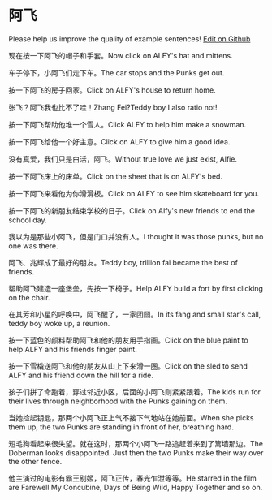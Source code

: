 # 阿飞

Please help us improve the quality of example sentences! [Edit on Github](https://github.com/jiyushe/jiyu-example-sentence-source/blob/main/chinese/afei.md)

<p><span class="chinese">现在按一下阿飞的帽子和手套。</span><span class="english">Now click on ALFY's hat and mittens.</span></p>

<p><span class="chinese">车子停下，小阿飞们走下车。</span><span class="english">The car stops and the Punks get out.</span></p>

<p><span class="chinese">按一下阿飞的房子回家。</span><span class="english">Click on ALFY's house to return home.</span></p>

<p><span class="chinese">张飞？阿飞我也比不了哇！</span><span class="english">Zhang Fei?Teddy boy I also ratio not!</span></p>

<p><span class="chinese">按一下阿飞帮助他堆一个雪人。</span><span class="english">Click ALFY to help him make a snowman.</span></p>

<p><span class="chinese">按一下阿飞给他一个好主意。</span><span class="english">Click on ALFY to give him a good idea.</span></p>

<p><span class="chinese">没有真爱，我们只是白活，阿飞。</span><span class="english">Without true love we just exist, Alfie.</span></p>

<p><span class="chinese">按一下阿飞床上的床单。</span><span class="english">Click on the sheet that is on ALFY's bed.</span></p>

<p><span class="chinese">按一下阿飞来看他为你滑滑板。</span><span class="english">Click on ALFY to see him skateboard for you.</span></p>

<p><span class="chinese">按一下阿飞的新朋友结束学校的日子。</span><span class="english">Click on Alfy's new friends to end the school day.</span></p>

<p><span class="chinese">我以为是那些小阿飞，但是门口并没有人。</span><span class="english">I thought it was those punks, but no one was there.</span></p>

<p><span class="chinese">阿飞、兆辉成了最好的朋友。</span><span class="english">Teddy boy, trillion fai became the best of friends.</span></p>

<p><span class="chinese">帮助阿飞建造一座堡垒，先按一下椅子。</span><span class="english">Help ALFY build a fort by first clicking on the chair.</span></p>

<p><span class="chinese">在其芳和小星的呼唤中，阿飞醒了，一家团圆。</span><span class="english">In its fang and small star's call, teddy boy woke up, a reunion.</span></p>

<p><span class="chinese">按一下蓝色的颜料帮助阿飞和他的朋友用手指画。</span><span class="english">Click on the blue paint to help ALFY and his friends finger paint.</span></p>

<p><span class="chinese">按一下雪橇送阿飞和他的朋友从山上下来滑一圈。</span><span class="english">Click on the sled to send ALFY and his friend down the hill for a ride.</span></p>

<p><span class="chinese">孩子们拼了命跑着，穿过邻近小区，后面的小阿飞则紧紧跟着。</span><span class="english">The kids run for their lives through neighborhood with the Punks gaining on them.</span></p>

<p><span class="chinese">当她捡起钥匙，那两个小阿飞正上气不接下气地站在她前面。</span><span class="english">When she picks them up, the two Punks are standing in front of her, breathing hard.</span></p>

<p><span class="chinese">短毛狗看起来很失望。就在这时，那两个小阿飞一路追赶着来到了篱墙那边。</span><span class="english">The Doberman looks disappointed. Just then the two Punks make their way over the other fence.</span></p>

<p><span class="chinese">他主演过的电影有霸王别姬，阿飞正传，春光乍泄等等。</span><span class="english">He starred in the film are Farewell My Concubine, Days of Being Wild, Happy Together and so on.</span></p>

